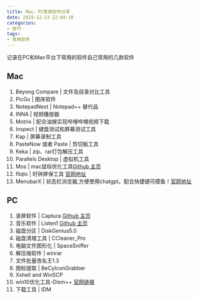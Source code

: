 ```yaml
---
title: Mac、PC常用软件分享
date: 2019-12-23 22:04:18
categories:
- 技巧
tags:
- 常用软件
---
```

记录在PC和Mac平台下常用的软件自己常用的几款软件

<!--more-->
## Mac
1. Beyong Compare | 文件及目录对比工具
2. PicGo | 图床软件
3. NotepadNext  | Notepad++ 替代品
4. INNA | 视频播放器
5. Motrix | 配合油猴实现哔哩哔哩视频下载
6. Inspect | 键盘测试和屏幕测试工具
7. Kap | 屏幕录制工具
8. PasteNow 或者 Paste | 剪切板工具
9. Keka | zip、rar打包解压工具
10. Parallels Desktop | 虚拟机工具
11. Mos | mac鼠标优化工具[Github 主页](https://github.com/Caldis/Mos/releases)
12. fliqlo | 时钟屏保工具 [官网地址](https://fliqlo.com/screensaver/#google_vignette)
13. MenubarX | 状态栏浏览器,方便使用chatgpt。配合快捷键可摸鱼！[官网地址](https://menubarx.app/)


## PC
1. 录屏软件 | Captura [Github 主页](https://github.com/MathewSachin/Captura/)
2. 音乐软件 | Listen1 [Github 主页](https://github.com/listen1)
3. 磁盘分区 | DiskGenius5.0
4. 磁盘清理工具 | CCleaner_Pro
5. 电脑文件图形化 | SpaceSniffer
6. 解压缩软件 | winrar
7. 文件批量改名王1.3
8. 图标提取 | BeCyIconGrabber
9. Xshell and WinSCP
10. win10优化工具-Dism++ [官网链接](https://www.chuyu.me/zh-Hans/index.html)
11. 下载工具 | IDM

